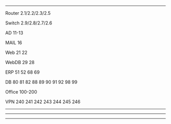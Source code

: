   
  ***
  Router 2.1/2.2/2.3/2.5
  
  Switch 2.9/2.8/2.7/2.6
  
  AD    11-13
  
  MAIL  16
  
  Web   21 22
  
  WebDB 29 28
  
  ERP   51 52 68 69 
  
  DB    80 81 82 88 89
        90 91 92 98 99
  
  
  
  
  Office  100-200
  
  VPN     240 241 242 243 244 245 246
  
  ***
  
  
  ****
  
  
  ****

